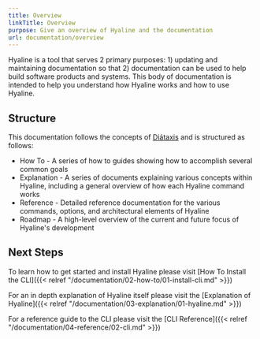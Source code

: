 ```yaml
---
title: Overview
linkTitle: Overview
purpose: Give an overview of Hyaline and the documentation
url: documentation/overview
---
```

Hyaline is a tool that serves 2 primary purposes: 1) updating and maintaining documentation so that 2) documentation can be used to help build software products and systems. This body of documentation is intended to help you understand how Hyaline works and how to use Hyaline.

## Structure
This documentation follows the concepts of [Diátaxis](https://diataxis.fr/) and is structured as follows:

* How To - A series of how to guides showing how to accomplish several common goals
* Explanation - A series of documents explaining various concepts within Hyaline, including a general overview of how each Hyaline command works
* Reference - Detailed reference documentation for the various commands, options, and architectural elements of Hyaline
* Roadmap - A high-level overview of the current and future focus of Hyaline's development

## Next Steps
To learn how to get started and install Hyaline please visit [How To Install the CLI]({{< relref "/documentation/02-how-to/01-install-cli.md" >}})

For an in depth explanation of Hyaline itself please visit the [Explanation of Hyaline]({{< relref "/documentation/03-explanation/01-hyaline.md" >}})

For a reference guide to the CLI please visit the [CLI Reference]({{< relref "/documentation/04-reference/02-cli.md" >}})